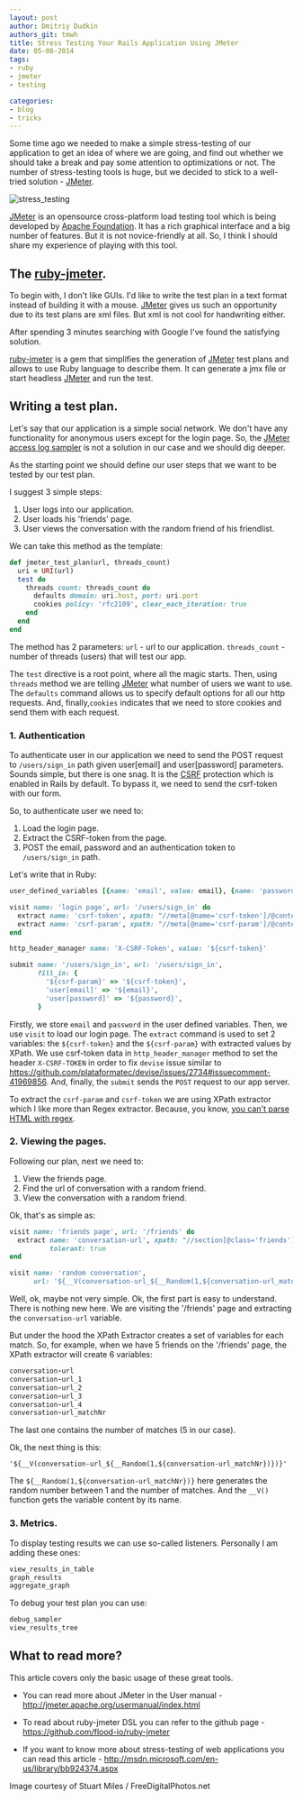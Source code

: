 ```yaml
---
layout: post
author: Dmitriy Dudkin
authors_git: tmwh
title: Stress Testing Your Rails Application Using JMeter
date: 05-08-2014
tags:
- ruby
- jmeter
- testing

categories:
- blog
- tricks
---
```


Some time ago we needed to make a simple stress-testing of our application to get an idea of where we are going, and find out whether we should take a break and pay some attention to optimizations or not. The number of stress-testing tools is huge, but we decided to stick to a well-tried solution - [JMeter]. 

![stress_testing](https://farm3.staticflickr.com/2917/14648111570_ebdb373220.jpg)

<!--cut-->

[JMeter] is an opensource cross-platform load testing tool which is being developed by [Apache Foundation]. It has a rich graphical interface and a big number of features. But it is not novice-friendly at all. So, I think I should share my experience of playing with this tool.

## The [ruby-jmeter].

To begin with, I don't like GUIs. I'd like to write the test plan in a text format instead of building it with a mouse. [JMeter] gives us such an opportunity due to its test plans are xml files. But xml is not cool for handwriting either.

After spending 3 minutes searching with Google I've found the satisfying solution.

[ruby-jmeter] is a gem that simplifies the generation of [JMeter] test plans and allows to use Ruby language to describe them. It can generate a jmx file or start headless [JMeter] and run the test.

## Writing a test plan.

Let's say that our application is a simple social network. We don't have any functionality for anonymous users except for the login page. So, the [JMeter access log sampler] is not a solution in our case and we should dig deeper.

As the starting point we should define our user steps that we want to be tested by our test plan.

I suggest 3 simple steps:
 1. User logs into our application.
 2. User loads his 'friends' page.
 3. User views the conversation with the random friend of his friendlist.

We can take this method as the template:

```ruby
def jmeter_test_plan(url, threads_count)
  uri = URI(url)
  test do
    threads count: threads_count do
      defaults domain: uri.host, port: uri.port
      cookies policy: 'rfc2109', clear_each_iteration: true
    end
  end
end
```

The method has 2 parameters:
`url` - url to our application.
`threads_count` - number of threads (users) that will test our app.

The `test` directive is a root point, where all the magic starts. Then, using `threads` method we are telling [JMeter] what number of users we want to use. The `defaults` command allows us to specify default options for all our http requests. And, finally,`cookies` indicates that we need to store cookies and send them with each request.


### 1. Authentication

To authenticate user in our application we need to send the POST request to `/users/sign_in` path given user[email] and user[password] parameters. Sounds simple, but there is one snag. It is the [CSRF] protection which is enabled in Rails by default. To bypass it, we need to send the csrf-token with our form.

So, to authenticate user we need to:
 1. Load the login page.
 2. Extract the CSRF-token from the page.
 3. POST the email, password and an authentication token to `/users/sign_in` path.

Let's write that in Ruby:

```ruby
user_defined_variables [{name: 'email', value: email}, {name: 'password', value: password}]

visit name: 'login page', url: '/users/sign_in' do
  extract name: 'csrf-token', xpath: "//meta[@name='csrf-token']/@content", tolerant: true
  extract name: 'csrf-param', xpath: "//meta[@name='csrf-param']/@content", tolerant: true
end

http_header_manager name: 'X-CSRF-Token', value: '${csrf-token}'

submit name: '/users/sign_in', url: '/users/sign_in',
       fill_in: {
         '${csrf-param}' => '${csrf-token}',
         'user[email]' => '${email}',
         'user[password]' => '${password}',
       }
```

Firstly, we store `email` and `password` in the user defined variables. Then, we use `visit` to load our login page. The `extract` command is used to set 2 variables: the `${csrf-token}` and the `${csrf-param}` with extracted values by XPath. We use csrf-token data in `http_header_manager` method to set the header `X-CSRF-TOKEN` in order to fix `devise` issue similar to https://github.com/plataformatec/devise/issues/2734#issuecomment-41969856. And, finally, the `submit` sends the `POST` request to our app server.

To extract the `csrf-param` and `csrf-token` we are using XPath extractor which I like more than Regex extractor. Because, you know, [you can't parse HTML with regex].

### 2. Viewing the pages.

Following our plan, next we need to:
 1. View the friends page.
 2. Find the url of conversation with a random friend.
 3. View the conversation with a random friend.

Ok, that's as simple as:

```ruby
visit name: 'friends page', url: '/friends' do
  extract name: 'conversation-url', xpath: "//section[@class='friends']//a[@class='conversation']/@href", 
          tolerant: true
end

visit name: 'random conversation', 
      url: '${__V(conversation-url_${__Random(1,${conversation-url_matchNr})})}'
```

Well, ok, maybe not very simple. Ok, the first part is easy to understand. There is nothing new here. We are visiting the '/friends' page and extracting the `conversation-url` variable.

But under the hood the XPath Extractor creates a set of variables for each match. So, for example, when we have 5 friends on the '/friends' page, the XPath extractor will create 6 variables:

```ruby
conversation-url
conversation-url_1
conversation-url_2
conversation-url_3
conversation-url_4
conversation-url_matchNr
```

The last one contains the number of matches (5 in our case). 

Ok, the next thing is this:

`'${__V(conversation-url_${__Random(1,${conversation-url_matchNr})})}'`

The `${__Random(1,${conversation-url_matchNr})}` here generates the random number between 1 and the number of matches. And the `__V()` function gets the variable content by its name.

### 3. Metrics.

To display testing results we can use so-called listeners. Personally I am adding these ones:

```ruby
view_results_in_table
graph_results
aggregate_graph
```

To debug your test plan you can use:

```ruby
debug_sampler
view_results_tree
```

## What to read more?

This article covers only the basic usage of these great tools.

 - You can read more about JMeter in the User manual - http://jmeter.apache.org/usermanual/index.html

 - To read about ruby-jmeter DSL you can refer to the github page - https://github.com/flood-io/ruby-jmeter

 - If you want to know more about stress-testing of web applications you can read this article - http://msdn.microsoft.com/en-us/library/bb924374.aspx


[JMeter]:https://jmeter.apache.org/
[Apache Foundation]:http://www.apache.org/
[ruby-jmeter]:https://github.com/flood-io/ruby-jmeter
[JMeter access log sampler]:https://jmeter.apache.org/usermanual/jmeter_accesslog_sampler_step_by_step.pdf
[CSRF]:http://en.wikipedia.org/wiki/Cross-site_request_forgery
[you can't parse HTML with regex]:http://stackoverflow.com/questions/1732348/regex-match-open-tags-except-xhtml-self-contained-tags/1732454#1732454

Image courtesy of Stuart Miles / FreeDigitalPhotos.net



